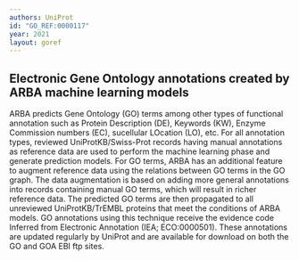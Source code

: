 ```yaml
---
authors: UniProt
id: "GO_REF:0000117"
year: 2021
layout: goref
---
```


## Electronic Gene Ontology annotations created by ARBA machine learning models

ARBA predicts Gene Ontology (GO) terms among other types of functional annotation such as Protein Description (DE), Keywords (KW), Enzyme Commission numbers (EC), sucellular LOcation (LO), etc. For all annotation types, reviewed UniProtKB/Swiss-Prot records having manual annotations as reference data are used to perform the machine learning phase and generate prediction models. For GO terms, ARBA has an additional feature to augment reference data using the relations between GO terms in the GO graph. The data augmentation is based on adding more general annotations into records containing manual GO terms, which will result in richer reference data. The predicted GO terms are then propagated to all unreviewed UniProtKB/TrEMBL proteins that meet the conditions of ARBA models. GO annotations using this technique receive the evidence code Inferred from Electronic Annotation (IEA; ECO:0000501). These annotations are updated regularly by UniProt and are available for download on both the GO and GOA EBI ftp sites.
